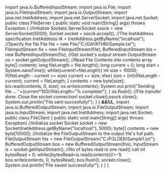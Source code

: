 import java.io.BufferedInputStream;
import java.io.File;
import java.io.FileInputStream;
import java.io.OutputStream;
import java.net.InetAddress;
import java.net.ServerSocket;
import java.net.Socket;
public class FileServer
{
public static void main(String[] args) throws Exception
{
//Initialize Sockets
ServerSocket ssock = new ServerSocket(5000);
Socket socket = ssock.accept();
//The InetAddress specification
InetAddress IA = InetAddress.getByName("localhost");
//Specify the file
File file = new File("C:/GAYATHRI/Sample.txt");
FileInputStream fis = new FileInputStream(file);
BufferedInputStream bis = new BufferedInputStream(fis);
//Get socket's output stream
OutputStream os = socket.getOutputStream();
//Read File Contents into contents array
byte[] contents;
long fileLength = file.length();
long current = 0;
long start = System.nanoTime();
while(current!=fileLength){
int size = 10000;
if(fileLength - current >= size)
current += size;
else{
size = (int)(fileLength - current);
current = fileLength;
}
contents = new byte[size];
bis.read(contents, 0, size);
os.write(contents);
System.out.print("Sending file ... "+(current*100)/fileLength+"% complete!");
}
os.flush();
//File transfer done. Close the socket connection!
socket.close();ssock.close();
System.out.println("File sent succesfully!");
} }
_______&&_______&&_
import java.io.BufferedOutputStream;
import java.io.FileOutputStream;
import java.io.InputStream;
import java.net.InetAddress;
import java.net.Socket;
public class FileClient {
public static void main(String[] args) throws Exception{
//Initialize socket
Socket socket = new Socket(InetAddress.getByName("localhost"), 5000);
byte[] contents = new byte[10000];
//Initialize the FileOutputStream to the output file's full path.
FileOutputStream fos = new FileOutputStream("C:/FOLDER/Sample1.txt");
BufferedOutputStream bos = new BufferedOutputStream(fos);
InputStream is = socket.getInputStream();
//No of bytes read in one read() call
int bytesRead = 0;
while((bytesRead=is.read(contents))!=-1)
bos.write(contents, 0, bytesRead);
bos.flush();
socket.close();
System.out.println("File saved successfully!");
}
}
}

